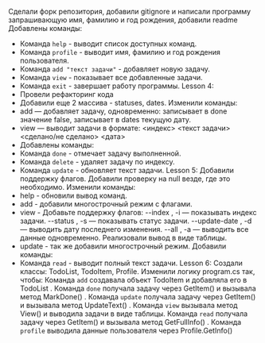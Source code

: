Сделали форк репозитория, добавили gitignore и написали программу запрашивающую имя, фамилию и год рождения, добавили readme
Добавлены команды:
- Команда `help` - выводит список доступных команд.
- Команда `profile` - выводит имя, фамилию и год рождения пользователя.
- Команда `add "текст задачи"` - добавляет новую задачу.
- Команда `view` - показывает все добавленные задачи.
- Команда `exit` - завершает работу программы.
Lesson 4:
- Провели рефакторинг кода
- Добавили еще 2 массива - statuses, dates.
Изменили команды:
- add — добавляет задачу, одновременно: записывает в done значение false, записывает в dates текущую дату.
- view — выводит задачи в формате: <индекс> <текст задачи> <сделано/не сделано> <дата>
- Добавлены команды:
- Команда `done` - отмечает задачу выполненной.
- Команда `delete` - удаляет задачу по индексу.
- Команда `update` - обновляет текст задачи.
Lesson 5:
Добавили поддержку флагов.
Добавили проверку на null везде, где это необходимо.
Изменили команды:
- help - обновили вывод команд.
- add - добавили многострочный режим с флагами.
- view - Добавьте поддержку флагов:
--index , -i — показывать индекс задачи.
--status , -s — показывать статус задачи.
--update-date , -d — выводить дату последнего изменения.
--all , -a — выводить все данные одновременно.
Реализовали вывод в виде таблицы.
- update - так же добавили многострочный режим.
Добавили команды:
- Команда `read` - выводит полный текст задачи.
Lesson 6:
Создали классы: TodoList, TodoItem, Profile.
Изменили логику program.cs так, чтобы:
Команда `add` создавала объект TodoItem и добавляла его в TodoList .
Команда `done` получала задачу через GetItem() и вызывала метод MarkDone() .
Команда `update` получала задачу через GetItem() и вызывала метод UpdateText() .
Команда `view` вызывала метод View() и выводила задачи в виде таблицы.
Команда `read` получала задачу через GetItem() и вызывала метод GetFullInfo() .
Команда `profile` выводила данные пользователя через Profile.GetInfo()
